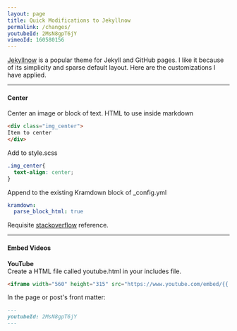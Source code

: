 ```yaml
---
layout: page
title: Quick Modifications to Jekyllnow
permalink: /changes/
youtubeId: 2MsN8gpT6jY
vimeoId: 160580156
---
```


[Jekyllnow](https://github.com/barryclark/jekyll-now "GitHub - Jekyllnow") is a popular theme for Jekyll and GitHub pages. I like it because of its simplicity and sparse default layout. Here are the customizations I have applied. 

***

#### Center 
Center an image or block of text. 
HTML to use inside markdown
``` html 
<div class="img_center">
Item to center
</div>
```

Add to style.scss 
``` css
.img_center{
  text-align: center;
}
```

Append to the existing Kramdown block of _config.yml
``` yaml
kramdown:
  parse_block_html: true
```

Requisite [stackoverflow](https://stackoverflow.com/questions/39021630/kramdown-how-can-i-set-the-location-of-the-image "stackoverflow - kramdown how can I..") reference. 

***
#### Embed Videos

**YouTube**  
Create a HTML file called youtube.html in your includes file.
``` html 
<iframe width="560" height="315" src="https://www.youtube.com/embed/{{ include.id }}" frameborder="0" allowfullscreen></iframe>
```
In the page or post's front matter:
``` markdown
---
youtubeId: 2MsN8gpT6jY
---
```

